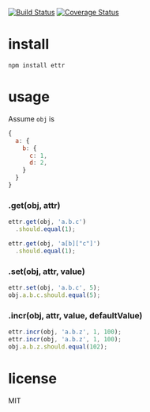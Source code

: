 [![Build Status](https://travis-ci.org/alsotang/ettr.svg)](https://travis-ci.org/alsotang/ettr) [![Coverage Status](https://img.shields.io/coveralls/alsotang/ettr.svg)](https://coveralls.io/r/alsotang/ettr)


install
==

`npm install ettr`

usage
==

Assume `obj` is

```js
{
  a: {
    b: {
      c: 1,
      d: 2,
    }
  }
}
```

### .get(obj, attr)

```js
ettr.get(obj, 'a.b.c')
  .should.equal(1);

ettr.get(obj, 'a[b]["c"]')
  .should.equal(1);
```

### .set(obj, attr, value)

```js
ettr.set(obj, 'a.b.c', 5);
obj.a.b.c.should.equal(5);
```

### .incr(obj, attr, value, defaultValue)

```js
ettr.incr(obj, 'a.b.z', 1, 100);
ettr.incr(obj, 'a.b.z', 1, 100);
obj.a.b.z.should.equal(102);
```

license
==

MIT


